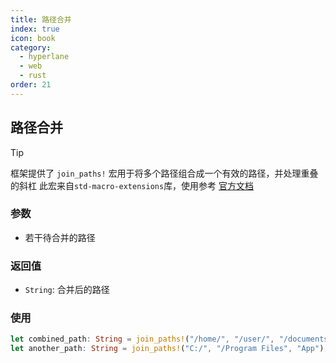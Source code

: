 ```yaml
---
title: 路径合并
index: true
icon: book
category:
  - hyperlane
  - web
  - rust
order: 21
---
```


## 路径合并

> [!tip]
> 框架提供了 `join_paths!` 宏用于将多个路径组合成一个有效的路径，并处理重叠的斜杠
> 此宏来自`std-macro-extensions`库，使用参考 [官方文档](../std-macro-extensions/README.md)

### 参数

- 若干待合并的路径

### 返回值

- `String`: 合并后的路径

### 使用

```rust
let combined_path: String = join_paths!("/home/", "/user/", "/documents", "file.txt");
let another_path: String = join_paths!("C:/", "/Program Files", "App");
```

<Bottom />
